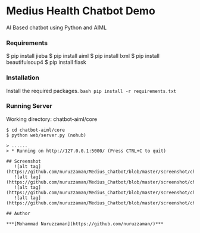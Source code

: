 # Medius Health Chatbot Demo 
AI Based chatbot using Python and AIML

### Requirements
$ pip install jieba
$ pip install aiml
$ pip install lxml
$ pip install beautifulsoup4
$ pip install flask

### Installation 
Install the required packages.
    ```bash
    pip install -r requirements.txt
    ```

### Running Server  
Working directory: chatbot-aiml/core
```
$ cd chatbot-aiml/core
$ python web/server.py (nohub)

> ......
> * Running on http://127.0.0.1:5000/ (Press CTRL+C to quit)

## Screenshot 
   ![alt tag](https://github.com/nuruzzaman/Medius_Chatbot/blob/master/screenshot/chatbot_screen_1.PNG) 
   ![alt tag](https://github.com/nuruzzaman/Medius_Chatbot/blob/master/screenshot/chatbot_screen_2.PNG) 
   ![alt tag](https://github.com/nuruzzaman/Medius_Chatbot/blob/master/screenshot/chatbot_screen_3.PNG) 
   ![alt tag](https://github.com/nuruzzaman/Medius_Chatbot/blob/master/screenshot/chatbot_screen_4.PNG) 

## Author

***[Mohammad Nuruzzaman](https://github.com/nuruzzaman/)***
